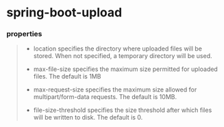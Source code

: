 # spring-boot-upload

### properties
> - location specifies the directory where uploaded files will be stored. When not specified, a temporary directory will be used. 
>
> 
> - max-file-size specifies the maximum size permitted for uploaded files. The default is 1MB
>
> 
> - max-request-size specifies the maximum size allowed for multipart/form-data requests. The default is 10MB.
> 
>
> - file-size-threshold specifies the size threshold after which files will be written to disk. The default is 0.
